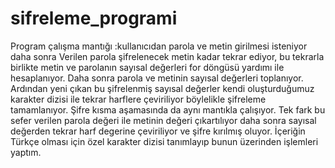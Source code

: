 # sifreleme_programi
Program çalışma mantığı :kullanıcıdan parola ve metin girilmesi isteniyor daha sonra Verilen parola şifrelenecek metin kadar tekrar ediyor, bu tekrarla birlikte metin ve parolanın sayısal değerleri for döngüsü yardımı ile hesaplanıyor. Daha sonra parola ve metinin sayısal değerleri toplanıyor.
Ardından yeni çıkan bu şifrelenmiş sayısal değerler kendi oluşturduğumuz karakter dizisi ile tekrar harflere çeviriliyor böylelikle şifreleme tamamlanıyor.
Şifre kısma aşamasında da aynı mantıkla çalışıyor. Tek fark bu sefer verilen parola değeri ile metinin değeri çıkartılıyor daha sonra sayısal değerden tekrar harf degerine çeviriliyor ve şifre kırılmış oluyor.
İçeriğin Türkçe olması için özel karakter dizisi tanımlayıp bunun üzerinden işlemleri yaptım.

